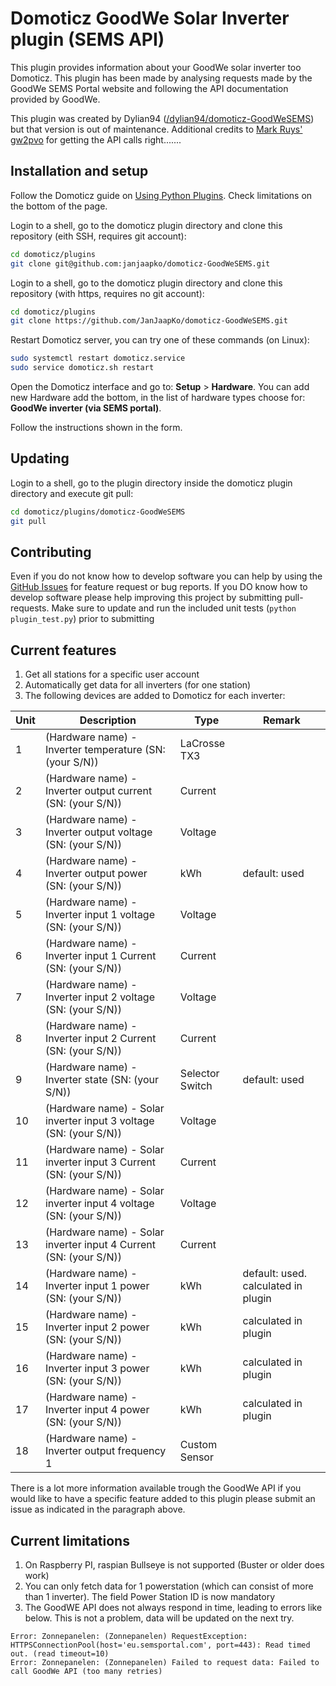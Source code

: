 Domoticz GoodWe Solar Inverter plugin (SEMS API)
===============================================
This plugin provides information about your GoodWe solar inverter too Domoticz. This plugin has been made by analysing requests made by the GoodWe SEMS Portal website and following the API documentation provided by GoodWe.

This plugin was created by Dylian94 ([/dylian94/domoticz-GoodWeSEMS](https://github.com/dylian94/domoticz-GoodWeSEMS)) but that version is out of maintenance. Additional credits to [Mark Ruys' gw2pvo](https://github.com/markruys/gw2pvo) for getting the API calls right.......

Installation and setup
----------------------
Follow the Domoticz guide on [Using Python Plugins](https://www.domoticz.com/wiki/Using_Python_plugins). Check limitations on the bottom of the page.

Login to a shell, go to the domoticz plugin directory and clone this repository (eith SSH, requires git account):
```bash
cd domoticz/plugins
git clone git@github.com:janjaapko/domoticz-GoodWeSEMS.git
```

Login to a shell, go to the domoticz plugin directory and clone this repository (with https, requires no git account):
```bash
cd domoticz/plugins
git clone https://github.com/JanJaapKo/domoticz-GoodWeSEMS.git
```

Restart Domoticz server, you can try one of these commands (on Linux):
```bash
sudo systemctl restart domoticz.service
sudo service domoticz.sh restart
```

Open the Domoticz interface and go to: **Setup** > **Hardware**. You can add new Hardware add the bottom, in the list of hardware types choose for: **GoodWe inverter (via SEMS portal)**.

Follow the instructions shown in the form.

Updating
--------
Login to a shell, go to the plugin directory inside the domoticz plugin directory and execute git pull:
```bash
cd domoticz/plugins/domoticz-GoodWeSEMS
git pull
```

Contributing
------------
Even if you do not know how to develop software you can help by using the [GitHub Issues](https://github.com/janjaapko/domoticz-GoodWeSEMS/issues)
for feature request or bug reports. If you DO know how to develop software please help improving this project by submitting pull-requests. Make sure to update and run the included unit tests (```python plugin_test.py```) prior to submitting

Current features
----------------
1. Get all stations for a specific user account
2. Automatically get data for all inverters (for one station)
3. The following devices are added to Domoticz for each inverter:

|Unit	|Description	|Type   |Remark
|---    |---            |---    |---
|1	|(Hardware name) - Inverter temperature (SN: (your S/N))	|LaCrosse TX3   |
|2	|(Hardware name) - Inverter output current (SN: (your S/N))	|Current        |
|3	|(Hardware name) - Inverter output voltage (SN: (your S/N))	|Voltage        |
|4	|(Hardware name) - Inverter output power (SN: (your S/N))	|kWh            | default: used
|5	|(Hardware name) - Inverter input 1 voltage (SN: (your S/N))	|Voltage    |
|6	|(Hardware name) - Inverter input 1 Current (SN: (your S/N))	|Current    |
|7	|(Hardware name) - Inverter input 2 voltage (SN: (your S/N))	|Voltage    |
|8	|(Hardware name) - Inverter input 2 Current (SN: (your S/N))	|Current    |
|9	|(Hardware name) - Inverter state (SN: (your S/N))	|Selector Switch        | default: used
|10	|(Hardware name) - Solar inverter input 3 voltage (SN: (your S/N))	|Voltage|
|11	|(Hardware name) - Solar inverter input 3 Current (SN: (your S/N))	|Current|
|12	|(Hardware name) - Solar inverter input 4 voltage (SN: (your S/N))	|Voltage|
|13	|(Hardware name) - Solar inverter input 4 Current (SN: (your S/N))	|Current|
|14	|(Hardware name) - Inverter input 1 power (SN: (your S/N))	|kWh            | default: used. calculated in plugin
|15	|(Hardware name) - Inverter input 2 power (SN: (your S/N))	|kWh            | calculated in plugin
|16	|(Hardware name) - Inverter input 3 power (SN: (your S/N))	|kWh            | calculated in plugin
|17	|(Hardware name) - Inverter input 4 power (SN: (your S/N))	|kWh            | calculated in plugin
|18	|(Hardware name) - Inverter output frequency 1	|Custom Sensor              |


There is a lot more information available trough the GoodWe API if you would like to have a specific feature added to this plugin please submit an issue as indicated in the paragraph above. 

Current limitations
----------------
1. On Raspberry PI, raspian Bullseye is not supported (Buster or older does work)
2. You can only fetch data for 1 powerstation (which can consist of more than 1 inverter). The field Power Station ID is now mandatory
3. The GoodWE API does not always respond in time, leading to errors like below. This is not a problem, data will be updated on the next try. 
``` 
Error: Zonnepanelen: (Zonnepanelen) RequestException: HTTPSConnectionPool(host='eu.semsportal.com', port=443): Read timed out. (read timeout=10)
Error: Zonnepanelen: (Zonnepanelen) Failed to request data: Failed to call GoodWe API (too many retries)
```
